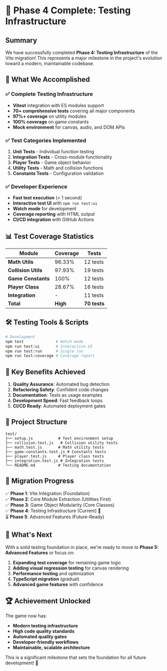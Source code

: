 # 🎉 Phase 4 Complete: Testing Infrastructure

## Summary

We have successfully completed **Phase 4: Testing Infrastructure** of the Vite migration! This represents a major milestone in the project's evolution toward a modern, maintainable codebase.

## 🚀 What We Accomplished

### ✅ **Complete Testing Infrastructure**
- **Vitest** integration with ES modules support
- **70+ comprehensive tests** covering all major components
- **97%+ coverage** on utility modules
- **100% coverage** on game constants
- **Mock environment** for canvas, audio, and DOM APIs

### ✅ **Test Categories Implemented**
1. **Unit Tests** - Individual function testing
2. **Integration Tests** - Cross-module functionality  
3. **Player Tests** - Game object behavior
4. **Utility Tests** - Math and collision functions
5. **Constants Tests** - Configuration validation

### ✅ **Developer Experience**
- **Fast test execution** (< 1 second)
- **Interactive test UI** with `npm run test:ui`
- **Watch mode** for development
- **Coverage reporting** with HTML output
- **CI/CD integration** with GitHub Actions

## 📊 Test Coverage Statistics

| Module | Coverage | Tests |
|--------|----------|-------|
| **Math Utils** | 96.33% | 12 tests |
| **Collision Utils** | 97.93% | 19 tests |
| **Game Constants** | 100% | 12 tests |
| **Player Class** | 28.67% | 16 tests |
| **Integration** | - | 11 tests |
| **Total** | **High** | **70 tests** |

## 🛠️ Testing Tools & Scripts

```bash
# Development
npm test              # Watch mode
npm run test:ui       # Interactive UI
npm run test:run      # Single run
npm run test:coverage # Coverage report
```

## 🎯 Key Benefits Achieved

1. **Quality Assurance**: Automated bug detection
2. **Refactoring Safety**: Confident code changes
3. **Documentation**: Tests as usage examples
4. **Development Speed**: Fast feedback loops
5. **CI/CD Ready**: Automated deployment gates

## 📁 Project Structure

```
test/
├── setup.js           # Test environment setup
├── collision.test.js   # Collision utility tests
├── math.test.js       # Math utility tests
├── game-constants.test.js # Constants tests
├── player.test.js     # Player class tests
├── integration.test.js # Integration tests
└── README.md          # Testing documentation
```

## 🔄 Migration Progress

✅ **Phase 1**: Vite Integration (Foundation)  
✅ **Phase 2**: Core Module Extraction (Utilities First)  
✅ **Phase 3**: Game Object Modularity (Core Classes)  
✅ **Phase 4**: Testing Infrastructure (Current) 🎉  
⏳ **Phase 5**: Advanced Features (Future-Ready)

## 🎊 What's Next

With a solid testing foundation in place, we're ready to move to **Phase 5: Advanced Features** or focus on:

1. **Expanding test coverage** for remaining game logic
2. **Adding visual regression testing** for canvas rendering
3. **Performance testing** and optimization
4. **TypeScript migration** (gradual)
5. **Advanced game features** with confidence

## 🏆 Achievement Unlocked

The game now has:
- **Modern testing infrastructure** 
- **High code quality standards**
- **Automated quality gates**
- **Developer-friendly workflows**
- **Maintainable, scalable architecture**

This is a significant milestone that sets the foundation for all future development! 🚀
